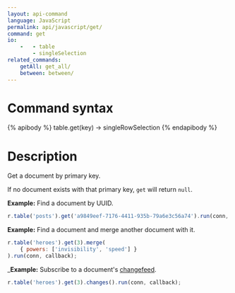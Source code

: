 ```yaml
---
layout: api-command
language: JavaScript
permalink: api/javascript/get/
command: get
io:
    -   - table
        - singleSelection
related_commands:
    getAll: get_all/
    between: between/
---
```


# Command syntax #

{% apibody %}
table.get(key) &rarr; singleRowSelection
{% endapibody %}

# Description #

Get a document by primary key.

If no document exists with that primary key, `get` will return `null`.

__Example:__ Find a document by UUID.

```javascript
r.table('posts').get('a9849eef-7176-4411-935b-79a6e3c56a74').run(conn, callback);
```

__Example:__ Find a document and merge another document with it.

```javascript
r.table('heroes').get(3).merge(
    { powers: ['invisibility', 'speed'] }
).run(conn, callback);
```

___Example:__ Subscribe to a document's [changefeed](/docs/changefeeds/javascript).

```javascript
r.table('heroes').get(3).changes().run(conn, callback);
```